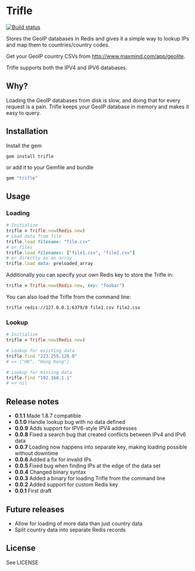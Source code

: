 # Trifle

[![Build status](https://secure.travis-ci.org/EmberAds/trifle.png?branch=master)](https://travis-ci.org/#!/EmberAds/trifle)

Stores the GeoIP databases in Redis and gives it a simple way to lookup IPs and map them to countries/country codes.

Get your GeoIP country CSVs from http://www.maxmind.com/app/geolite.

Trifle supports both the IPV4 and IPV6 databases.

## Why?

Loading the GeoIP databases from disk is slow, and doing that for every request is a pain. Trifle keeps your GeoIP database in memory and makes it easy to query.

## Installation

Install the gem

    gem install trifle

or add it to your Gemfile and bundle

```ruby
gem "trifle"
```

## Usage

### Loading

```ruby
# Initialize
trifle = Trifle.new(Redis.new)
# Load data from file
trifle.load filename: "file.csv"
# or files
trifle.load filenames: ["file1.csv", "file2.csv"]
# or directly as an array
trifle.load data: preloaded_array
```

Additionally you can specify your own Redis key to store the Trifle in:

```ruby
trifle = Trifle.new(Redis.new, key: "foobar")
```

You can also load the Trifle from the command line:

    trifle redis://127.0.0.1:6379/0 file1.csv file2.csv

### Lookup

```ruby
# Initialize
trifle = Trifle.new(Redis.new)

# Lookup for existing data
trifle.find "223.255.128.0"
# => ["HK", "Hong Kong"]

# Lookup for missing data
trifle.find "192.168.1.1"
# => nil
```

## Release notes

* **0.1.1** Made 1.8.7 compatible
* **0.1.0** Handle lookup bug with no data defined
* **0.0.9** Adds support for IPV6-style IPV4 addresses
* **0.0.8** Fixed a search bug that created conflicts between IPv4 and IPv6 data
* **0.0.7** Loading now happens into separate key, making loading possible without downtime
* **0.0.6** Added a fix for invalid IPs
* **0.0.5** Fixed bug when finding IPs at the edge of the data set
* **0.0.4** Changed binary syntax
* **0.0.3** Added a binary for loading Trifle from the command line
* **0.0.2** Added support for custom Redis key
* **0.0.1** First draft

## Future releases

* Allow for loading of more data than just country data
* Split country data into separate Redis records

## License

See LICENSE

